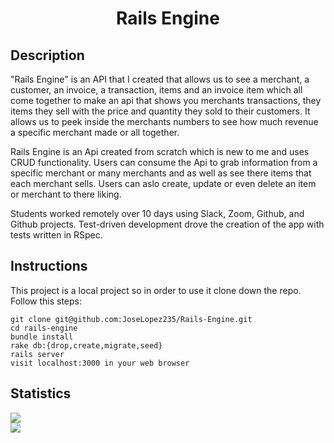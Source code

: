 # <div align="center"> Rails Engine

## Description
"Rails Engine" is an API that I created that allows us to see a merchant, a customer, an invoice, a transaction, items and an invoice item which all come together to make an api that shows you merchants transactions, they items they sell with the price and quantity they sold to their customers. It allows us to peek inside the merchants numbers to see how much revenue a specific merchant made or all together.

Rails Engine is an Api created from scratch which is new to me and uses CRUD functionality. Users can consume the Api to grab information from a specific merchant or many merchants and as well as see there items that each merchant sells. Users can aslo create, update or even delete an item or merchant to there liking.

Students worked remotely over 10 days using Slack, Zoom, Github, and Github projects. Test-driven development drove the creation of the app with tests written in RSpec. 

## Instructions
This project is a local project so in order to use it clone down the repo. Follow this steps:
```
git clone git@github.com:JoseLopez235/Rails-Engine.git
cd rails-engine
bundle install
rake db:{drop,create,migrate,seed}
rails server
visit localhost:3000 in your web browser
```
## Statistics
   ![](https://img.shields.io/badge/Rails-5.2.4.4-informational?style=flat&logo=<LOGO_NAME>&logoColor=white&color=2bbc8a)   
![](https://img.shields.io/badge/Code-Ruby-informational?style=flat&logo=<LOGO_NAME>&logoColor=white&color=2bbc8a)
